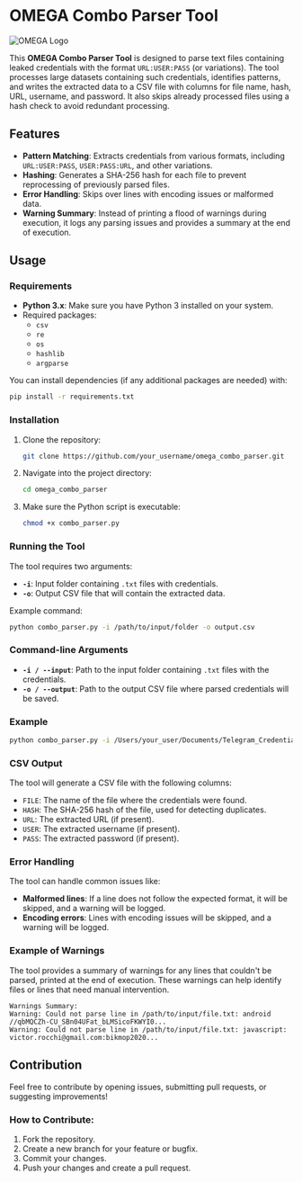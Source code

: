 # OMEGA Combo Parser Tool

![OMEGA Logo](https://path_to_logo_image_if_any) 

This **OMEGA Combo Parser Tool** is designed to parse text files containing leaked credentials with the format `URL:USER:PASS` (or variations). The tool processes large datasets containing such credentials, identifies patterns, and writes the extracted data to a CSV file with columns for file name, hash, URL, username, and password. It also skips already processed files using a hash check to avoid redundant processing.

## Features

- **Pattern Matching**: Extracts credentials from various formats, including `URL:USER:PASS`, `USER:PASS:URL`, and other variations.
- **Hashing**: Generates a SHA-256 hash for each file to prevent reprocessing of previously parsed files.
- **Error Handling**: Skips over lines with encoding issues or malformed data.
- **Warning Summary**: Instead of printing a flood of warnings during execution, it logs any parsing issues and provides a summary at the end of execution.

## Usage

### Requirements

- **Python 3.x**: Make sure you have Python 3 installed on your system.
- Required packages:
  - `csv`
  - `re`
  - `os`
  - `hashlib`
  - `argparse`

You can install dependencies (if any additional packages are needed) with:

```bash
pip install -r requirements.txt
```

### Installation

1. Clone the repository:

   ```bash
   git clone https://github.com/your_username/omega_combo_parser.git
   ```

2. Navigate into the project directory:

   ```bash
   cd omega_combo_parser
   ```

3. Make sure the Python script is executable:

   ```bash
   chmod +x combo_parser.py
   ```

### Running the Tool

The tool requires two arguments:
- **`-i`**: Input folder containing `.txt` files with credentials.
- **`-o`**: Output CSV file that will contain the extracted data.

Example command:

```bash
python combo_parser.py -i /path/to/input/folder -o output.csv
```

### Command-line Arguments

- **`-i / --input`**: Path to the input folder containing `.txt` files with the credentials.
- **`-o / --output`**: Path to the output CSV file where parsed credentials will be saved.

### Example

```bash
python combo_parser.py -i /Users/your_user/Documents/Telegram_Credentials -o Omega_DB.csv
```

### CSV Output

The tool will generate a CSV file with the following columns:
- `FILE`: The name of the file where the credentials were found.
- `HASH`: The SHA-256 hash of the file, used for detecting duplicates.
- `URL`: The extracted URL (if present).
- `USER`: The extracted username (if present).
- `PASS`: The extracted password (if present).

### Error Handling

The tool can handle common issues like:
- **Malformed lines**: If a line does not follow the expected format, it will be skipped, and a warning will be logged.
- **Encoding errors**: Lines with encoding issues will be skipped, and a warning will be logged.

### Example of Warnings

The tool provides a summary of warnings for any lines that couldn't be parsed, printed at the end of execution. These warnings can help identify files or lines that need manual intervention.

```plaintext
Warnings Summary:
Warning: Could not parse line in /path/to/input/file.txt: android //qbMQCZh-CU_SBn04UFat_bLMSicoFKWYI0...
Warning: Could not parse line in /path/to/input/file.txt: javascript: victor.rocchi@gmail.com:bikmop2020...
```

## Contribution

Feel free to contribute by opening issues, submitting pull requests, or suggesting improvements!

### How to Contribute:

1. Fork the repository.
2. Create a new branch for your feature or bugfix.
3. Commit your changes.
4. Push your changes and create a pull request.

